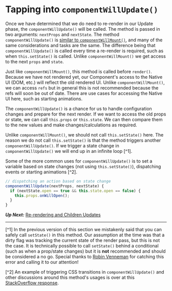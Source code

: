 # Tapping into `componentWillUpdate()`
 Once we have determined that we do need to re-render in our Update phase, the `componentWillUpdate()` will be called. The method is passed in two arguments: `nextProps` and `nextState`. The method `componentWillUpdate()` is [similar to `componentWillMount()`](../birth/premounting_with_componentwillmount.md), and many of the same considerations and tasks are the same. The difference being that `componentWillUpdate()` is called every time a re-render is required, such as when `this.setState()` is called. Unlike `componentWillMount()` we get access to the next `props` and `state`.
 
 Just like `componentWillMount()`, this method is called before `render()`. Because we have not rendered yet, our Component's access to the Native UI (DOM, etc.) will reflect the old rendered UI. Unlike `componentWillMount()`, we can access `refs` but in general this is not recommended because the refs will soon be out of date. There are use cases for accessing the Native UI here, such as starting animations.

The `componentWillUpdate()` is a chance for us to handle configuration changes and prepare for the next render. If we want to access the old props or state, we can call `this.props` or `this.state`. We can then compare them to the new values and make changes/calculations as required.

Unlike `componentWillMount()`, we should not call `this.setState()` here. The reason we do not call `this.setState()` is that the method triggers another `componentWillUpdate()`. If we trigger a state change in `componentWillUpdate()` we will end up in an infinite loop [^1].

Some of the more common uses for `componentWillUpdate()` is to set a variable based on state changes (not using `this.setState()`), dispatching events or starting animations [^2].

```javascript
// dispatching an action based on state change
componentWillUpdate(nextProps, nextState) {
  if (nextState.open == true && this.state.open == false) {
    this.props.onWillOpen();
  }
}
```

***Up Next:*** [Re-rendering and Children Updates](rerendering_and_children_updates.md)

---

[^1] In the previous version of this section we mistakenly said that you can safely call `setState()` in this method. Our assumption at the time was that a dirty flag was tracking the current state of the render pass, but this is not the case. It is technically possible to call `setState()` behind a conditional (such as when a prop/state changes) but it is **not** recommended and should be considered a no go. Special thanks to [Robin Venneman](https://github.com/robinvenneman) for catching this error and calling it to our attention!

[^2] An example of triggering CSS transitions in `componentWillUpdate()` and other discussions around this method's usages is over at this [StackOverflow response](http://stackoverflow.com/a/33075514/815544).
